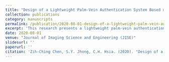 ```yaml
---
title: "Design of a Lightweight Palm-Vein Authentication System Based on Model Compression"
collection: publications
category: manuscripts
permalink: /publication/2020-08-01-design-of-a-lightweight-palm-vein-authentication-system-based-on-model-compression
excerpt: 'This research presents a lightweight palm-vein authentication system optimized through model compression, balancing security and computational efficiency.'
date: 2020-08-01
venue: "Journal of Imaging Science and Engineering (JISE)"
slidesurl: ''
paperurl: ''
citation: 'Zih-Ching Chen, S.Y. Jhong, C.H. Hsia. (2020). "Design of a Lightweight Palm-Vein Authentication System Based on Model Compression." <i>Journal of Imaging Science and Engineering (JISE)</i>, Aug. 2020.'
---
```

